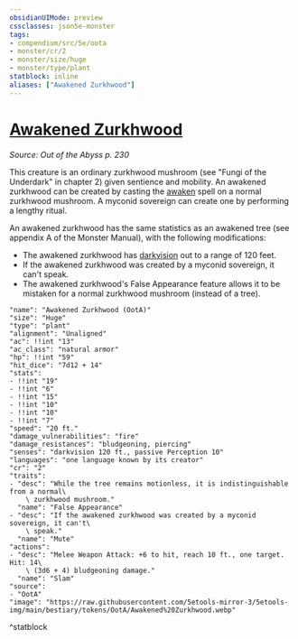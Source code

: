 ```yaml
---
obsidianUIMode: preview
cssclasses: json5e-monster
tags:
- compendium/src/5e/oota
- monster/cr/2
- monster/size/huge
- monster/type/plant
statblock: inline
aliases: ["Awakened Zurkhwood"]
---
```

# [Awakened Zurkhwood](Mechanics\bestiary\plant/awakened-zurkhwood-oota.md)
*Source: Out of the Abyss p. 230*  

This creature is an ordinary zurkhwood mushroom (see "Fungi of the Underdark" in chapter 2) given sentience and mobility. An awakened zurkhwood can be created by casting the [awaken](Mechanics/spells/awaken.md) spell on a normal zurkhwood mushroom. A myconid sovereign can create one by performing a lengthy ritual.

An awakened zurkhwood has the same statistics as an awakened tree (see appendix A of the Monster Manual), with the following modifications:

- The awakened zurkhwood has [darkvision](Mechanics/Rules/senses.md#Darkvision) out to a range of 120 feet.  
- If the awakened zurkhwood was created by a myconid sovereign, it can't speak.  
- The awakened zurkhwood's False Appearance feature allows it to be mistaken for a normal zurkhwood mushroom (instead of a tree).  

```statblock
"name": "Awakened Zurkhwood (OotA)"
"size": "Huge"
"type": "plant"
"alignment": "Unaligned"
"ac": !!int "13"
"ac_class": "natural armor"
"hp": !!int "59"
"hit_dice": "7d12 + 14"
"stats":
- !!int "19"
- !!int "6"
- !!int "15"
- !!int "10"
- !!int "10"
- !!int "7"
"speed": "20 ft."
"damage_vulnerabilities": "fire"
"damage_resistances": "bludgeoning, piercing"
"senses": "darkvision 120 ft., passive Perception 10"
"languages": "one language known by its creator"
"cr": "2"
"traits":
- "desc": "While the tree remains motionless, it is indistinguishable from a normal\
    \ zurkhwood mushroom."
  "name": "False Appearance"
- "desc": "If the awakened zurkhwood was created by a myconid sovereign, it can't\
    \ speak."
  "name": "Mute"
"actions":
- "desc": "Melee Weapon Attack: +6 to hit, reach 10 ft., one target. Hit: 14\
    \ (3d6 + 4) bludgeoning damage."
  "name": "Slam"
"source":
- "OotA"
"image": "https://raw.githubusercontent.com/5etools-mirror-3/5etools-img/main/bestiary/tokens/OotA/Awakened%20Zurkhwood.webp"
```
^statblock